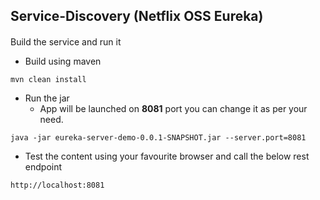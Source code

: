 ## Service-Discovery (Netflix OSS Eureka)

####
Build the service and run it
* Build using maven
```
mvn clean install
```
* Run the jar
    - App will be launched on **8081** port you can change it as per your need.
```
java -jar eureka-server-demo-0.0.1-SNAPSHOT.jar --server.port=8081
```

* Test the content using your favourite browser and call the below rest endpoint
```
http://localhost:8081
```
